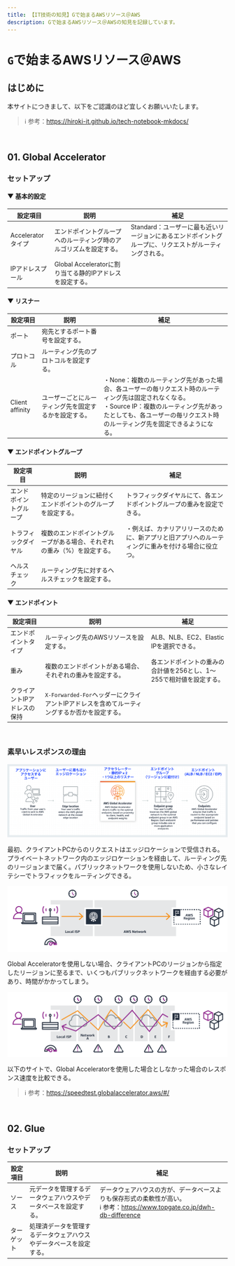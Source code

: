 ```yaml
---
title: 【IT技術の知見】Gで始まるAWSリソース＠AWS
description: Gで始まるAWSリソース＠AWSの知見を記録しています。
---
```


# ```G```で始まるAWSリソース＠AWS

## はじめに

本サイトにつきまして、以下をご認識のほど宜しくお願いいたします。

> ℹ️ 参考：https://hiroki-it.github.io/tech-notebook-mkdocs/

<br>


## 01. Global Accelerator

### セットアップ

#### ▼ 基本的設定

| 設定項目            | 説明                                     | 補足                                                      |
|-----------------|----------------------------------------|---------------------------------------------------------|
| Accelerator タイプ | エンドポイントグループへのルーティング時のアルゴリズムを設定する。      | Standard：ユーザーに最も近いリージョンにあるエンドポイントグループに、リクエストがルーティングされる。 |
| IPアドレスプール       | Global Acceleratorに割り当てる静的IPアドレスを設定する。 |                                                         |

#### ▼ リスナー

| 設定項目            | 説明                         | 補足                                                                                                                        |
|-----------------|----------------------------|---------------------------------------------------------------------------------------------------------------------------|
| ポート             | 宛先とするポート番号を設定する。           |                                                                                                                           |
| プロトコル           | ルーティング先のプロトコルを設定する。        |                                                                                                                           |
| Client affinity | ユーザーごとにルーティング先を固定するかを設定する。 | ・None：複数のルーティング先があった場合、各ユーザーの毎リクエスト時のルーティング先は固定されなくなる。<br>・Source IP：複数のルーティング先があったとしても、各ユーザーの毎リクエスト時のルーティング先を固定できるようになる。 |

#### ▼ エンドポイントグループ

| 設定項目               | 説明                                                         | 補足                                                         |
| ---------------------- | ------------------------------------------------------------ | ------------------------------------------------------------ |
| エンドポイントグループ | 特定のリージョンに紐付くエンドポイントのグループを設定する。 | トラフィックダイヤルにて、各エンドポイントグループの重みを設定できる。 |
| トラフィックダイヤル   | 複数のエンドポイントグループがある場合、それぞれの重み（%）を設定する。 | ・例えば、カナリアリリースのために、新アプリと旧アプリへのルーティングに重みを付ける場合に役立つ。 |
| ヘルスチェック         | ルーティング先に対するヘルスチェックを設定する。             |                                                              |

#### ▼ エンドポイント

| 設定項目                     | 説明                                                         | 補足                                                         |
| ---------------------------- | ------------------------------------------------------------ | ------------------------------------------------------------ |
| エンドポイントタイプ         | ルーティング先のAWSリソースを設定する。                      | ALB、NLB、EC2、Elastic IPを選択できる。                      |
| 重み                         | 複数のエンドポイントがある場合、それぞれの重みを設定する。   | 各エンドポイントの重みの合計値を256とし、1～255で相対値を設定する。 |
| クライアントIPアドレスの保持 | ```X-Forwarded-For```ヘッダーにクライアントIPアドレスを含めてルーティングするか否かを設定する。 |                                                              |

<br>

### 素早いレスポンスの理由

![GlobalAccelerator](https://raw.githubusercontent.com/hiroki-it/tech-notebook/master/images/GlobalAccelerator.png)

最初、クライアントPCからのリクエストはエッジロケーションで受信される。プライベートネットワーク内のエッジロケーションを経由して、ルーティング先のリージョンまで届く。パブリックネットワークを使用しないため、小さなレイテシーでトラフィックをルーティングできる。

![GlobalAccelerator導入後](https://raw.githubusercontent.com/hiroki-it/tech-notebook/master/images/GlobalAccelerator導入後.png)

Global Acceleratorを使用しない場合、クライアントPCのリージョンから指定したリージョンに至るまで、いくつもパブリックネットワークを経由する必要があり、時間がかかってしまう。

![GlobalAccelerator導入前](https://raw.githubusercontent.com/hiroki-it/tech-notebook/master/images/GlobalAccelerator導入前.png)

以下のサイトで、Global Acceleratorを使用した場合としなかった場合のレスポンス速度を比較できる。

> ℹ️ 参考：https://speedtest.globalaccelerator.aws/#/

<br>

## 02. Glue

### セットアップ

| 設定項目   | 説明                                                         | 補足                                                         |
| ---------- | ------------------------------------------------------------ | ------------------------------------------------------------ |
| ソース     | 元データを管理するデータウェアハウスやデータベースを設定する。 | データウェアハウスの方が、データベースよりも保存形式の柔軟性が高い。<br>ℹ️ 参考：https://www.topgate.co.jp/dwh-db-difference |
| ターゲット | 処理済データを管理するデータウェアハウスやデータベースを設定する。 |                                                              |

<br>

